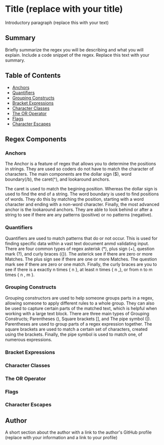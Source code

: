 # Title (replace with your title)

Introductory paragraph (replace this with your text)

## Summary

Briefly summarize the regex you will be describing and what you will explain. Include a code snippet of the regex. Replace this text with your summary.

## Table of Contents

- [Anchors](#anchors)
- [Quantifiers](#quantifiers)
- [Grouping Constructs](#grouping-constructs)
- [Bracket Expressions](#bracket-expressions)
- [Character Classes](#character-classes)
- [The OR Operator](#the-or-operator)
- [Flags](#flags)
- [Character Escapes](#character-escapes)

## Regex Components

### Anchors
The Anchor is a feature of regex that allows you to determine the positions in strings. They are used so coders do not have to match the character of characters. The main components are the dollar sign ($), word boundary(/b), the caret(^), and lookaround anchors. 

The caret is used to match the begining position. Whereas the dollar sign is used to find the end of a string. The word boundary is used to find positions of words. They do this by matching the position, starting with a word character and ending with a non-word character. Finally, the most advanced anchor is the lookaround anchors. They are able to look behind or after a string to see if there are any patterns (positive) or no patterns (negative).

### Quantifiers
Quantifiers are used to match patterns that do or not occur. This is used for finding specific data within a vast text document anmd validating input. There are four common types of regex asterisk (*), plus sign (+), question mark (?), and curly braces ({}). The asterick see if there are zero or more Matches. The plus sign see if there are one or more Matches. The question mark see if there are zero or one match. Finally, the curly braces are you to see if there is a exactly n times { n }, at least n times { n ,}, or from n to m times { n , m }.


### Grouping Constructs
Grouping constructors are used to help someone groups parts in a regex, allowing someone to apply different rules to a whole group. They can also be used to capture certain parts of the matched text, which is helpful when working with a large text block. There are three main types of Grouping Constructs; Parentheses (), Square brackets [], and The pipe symbol (|). Parentheses are used to group parts of a regex expression together. The square brackets are used to match a certain set of characters, created using the brackets. Finally, the pipe symbol is used to match one, of numerous expressions.

### Bracket Expressions

### Character Classes

### The OR Operator

### Flags

### Character Escapes

## Author

A short section about the author with a link to the author's GitHub profile (replace with your information and a link to your profile)
